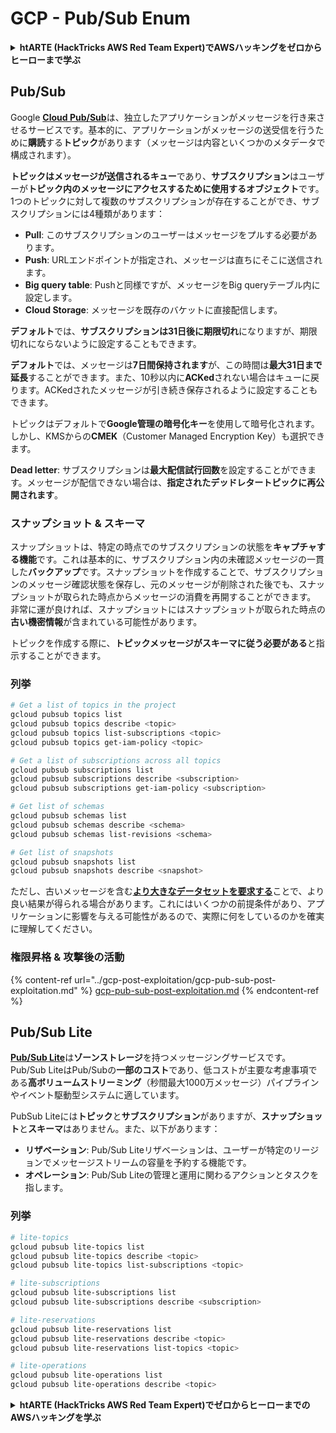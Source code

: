 # GCP - Pub/Sub Enum

<details>

<summary><strong>htARTE (HackTricks AWS Red Team Expert)でAWSハッキングをゼロからヒーローまで学ぶ</strong></summary>

HackTricksをサポートする他の方法:

* **HackTricksにあなたの会社を広告したい**、または**HackTricksをPDFでダウンロードしたい**場合は、[**サブスクリプションプラン**](https://github.com/sponsors/carlospolop)をチェックしてください！
* [**公式PEASS & HackTricksグッズ**](https://peass.creator-spring.com)を入手する
* [**The PEASS Family**](https://opensea.io/collection/the-peass-family)を発見し、独占的な[**NFTs**](https://opensea.io/collection/the-peass-family)のコレクションをチェックする
* 💬 [**Discordグループ**](https://discord.gg/hRep4RUj7f)に**参加する**か、[**テレグラムグループ**](https://t.me/peass)に参加するか、**Twitter** 🐦 [**@carlospolopm**](https://twitter.com/carlospolopm)で**フォローする**。
* **HackTricks**の[**GitHubリポジトリ**](https://github.com/carlospolop/hacktricks)と[**HackTricks Cloud**](https://github.com/carlospolop/hacktricks-cloud)にPRを提出して、あなたのハッキングのコツを共有する。

</details>

## Pub/Sub <a href="#reviewing-cloud-pubsub" id="reviewing-cloud-pubsub"></a>

Google [**Cloud Pub/Sub**](https://cloud.google.com/pubsub/)は、独立したアプリケーションがメッセージを行き来させるサービスです。基本的に、アプリケーションがメッセージの送受信を行うために**購読**する**トピック**があります（メッセージは内容といくつかのメタデータで構成されます）。

**トピックはメッセージが送信されるキュー**であり、**サブスクリプション**はユーザーが**トピック内のメッセージにアクセスするために使用するオブジェクト**です。1つのトピックに対して複数のサブスクリプションが存在することができ、サブスクリプションには4種類があります：

* **Pull**: このサブスクリプションのユーザーはメッセージをプルする必要があります。
* **Push**: URLエンドポイントが指定され、メッセージは直ちにそこに送信されます。
* **Big query table**: Pushと同様ですが、メッセージをBig queryテーブル内に設定します。
* **Cloud Storage**: メッセージを既存のバケットに直接配信します。

**デフォルト**では、**サブスクリプションは31日後に期限切れ**になりますが、期限切れにならないように設定することもできます。

**デフォルト**では、メッセージは**7日間保持されます**が、この時間は**最大31日まで延長**することができます。また、10秒以内に**ACKed**されない場合はキューに戻ります。ACKedされたメッセージが引き続き保存されるように設定することもできます。

トピックはデフォルトで**Google管理の暗号化キー**を使用して暗号化されます。しかし、KMSからの**CMEK**（Customer Managed Encryption Key）も選択できます。

**Dead letter**: サブスクリプションは**最大配信試行回数**を設定することができます。メッセージが配信できない場合は、**指定されたデッドレタートピックに再公開されます**。

### スナップショット & スキーマ

スナップショットは、特定の時点でのサブスクリプションの状態を**キャプチャする機能**です。これは基本的に、サブスクリプション内の未確認メッセージの一貫した**バックアップ**です。スナップショットを作成することで、サブスクリプションのメッセージ確認状態を保存し、元のメッセージが削除された後でも、スナップショットが取られた時点からメッセージの消費を再開することができます。\
非常に運が良ければ、スナップショットにはスナップショットが取られた時点の**古い機密情報**が含まれている可能性があります。

トピックを作成する際に、**トピックメッセージがスキーマに従う必要がある**と指示することができます。

### 列挙
```bash
# Get a list of topics in the project
gcloud pubsub topics list
gcloud pubsub topics describe <topic>
gcloud pubsub topics list-subscriptions <topic>
gcloud pubsub topics get-iam-policy <topic>

# Get a list of subscriptions across all topics
gcloud pubsub subscriptions list
gcloud pubsub subscriptions describe <subscription>
gcloud pubsub subscriptions get-iam-policy <subscription>

# Get list of schemas
gcloud pubsub schemas list
gcloud pubsub schemas describe <schema>
gcloud pubsub schemas list-revisions <schema>

# Get list of snapshots
gcloud pubsub snapshots list
gcloud pubsub snapshots describe <snapshot>
```
ただし、古いメッセージを含む[**より大きなデータセットを要求する**](https://cloud.google.com/pubsub/docs/replay-overview)ことで、より良い結果が得られる場合があります。これにはいくつかの前提条件があり、アプリケーションに影響を与える可能性があるので、実際に何をしているのかを確実に理解してください。

### 権限昇格 & 攻撃後の活動

{% content-ref url="../gcp-post-exploitation/gcp-pub-sub-post-exploitation.md" %}
[gcp-pub-sub-post-exploitation.md](../gcp-post-exploitation/gcp-pub-sub-post-exploitation.md)
{% endcontent-ref %}

## Pub/Sub Lite

[**Pub/Sub Lite**](https://cloud.google.com/pubsub/docs/choosing-pubsub-or-lite)は**ゾーンストレージ**を持つメッセージングサービスです。Pub/Sub LiteはPub/Subの**一部のコスト**であり、低コストが主要な考慮事項である**高ボリュームストリーミング**（秒間最大1000万メッセージ）パイプラインやイベント駆動型システムに適しています。

PubSub Liteには**トピック**と**サブスクリプション**がありますが、**スナップショット**と**スキーマ**はありません。また、以下があります：

* **リザベーション**: Pub/Sub Liteリザベーションは、ユーザーが特定のリージョンでメッセージストリームの容量を予約する機能です。
* **オペレーション**: Pub/Sub Liteの管理と運用に関わるアクションとタスクを指します。

### 列挙
```bash
# lite-topics
gcloud pubsub lite-topics list
gcloud pubsub lite-topics describe <topic>
gcloud pubsub lite-topics list-subscriptions <topic>

# lite-subscriptions
gcloud pubsub lite-subscriptions list
gcloud pubsub lite-subscriptions describe <subscription>

# lite-reservations
gcloud pubsub lite-reservations list
gcloud pubsub lite-reservations describe <topic>
gcloud pubsub lite-reservations list-topics <topic>

# lite-operations
gcloud pubsub lite-operations list
gcloud pubsub lite-operations describe <topic>
```
<details>

<summary><strong>htARTE (HackTricks AWS Red Team Expert)でゼロからヒーローまでのAWSハッキングを学ぶ</strong></summary>

HackTricksをサポートする他の方法:

* **HackTricksにあなたの会社を広告したい場合**や**HackTricksをPDFでダウンロードしたい場合**は、[**サブスクリプションプラン**](https://github.com/sponsors/carlospolop)をチェックしてください。
* [**公式PEASS & HackTricksグッズ**](https://peass.creator-spring.com)を入手する
* [**The PEASS Family**](https://opensea.io/collection/the-peass-family)を発見し、独占的な[**NFTs**](https://opensea.io/collection/the-peass-family)のコレクションをチェックする
* 💬 [**Discordグループ**](https://discord.gg/hRep4RUj7f)や[**テレグラムグループ**](https://t.me/peass)に**参加する**か、**Twitter** 🐦 [**@carlospolopm**](https://twitter.com/carlospolopm)で**フォローする**。
* [**HackTricks**](https://github.com/carlospolop/hacktricks)と[**HackTricks Cloud**](https://github.com/carlospolop/hacktricks-cloud)のgithubリポジトリにPRを提出して、あなたのハッキングのコツを**共有する**。

</details>
